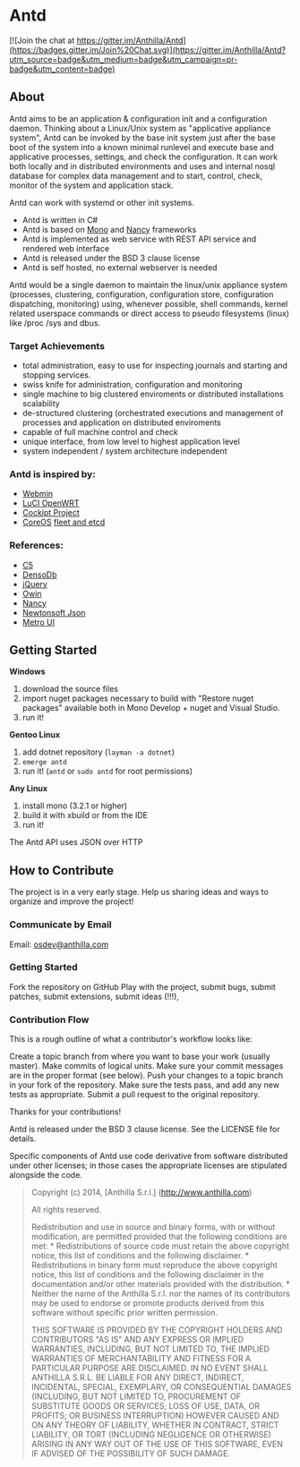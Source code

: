 Antd
====

[![Join the chat at https://gitter.im/Anthilla/Antd](https://badges.gitter.im/Join%20Chat.svg)](https://gitter.im/Anthilla/Antd?utm_source=badge&utm_medium=badge&utm_campaign=pr-badge&utm_content=badge)

About
-----

Antd aims to be an application & configuration init and a configuration daemon.
Thinking about a Linux/Unix system as "applicative appliance system", Antd can be invoked by the base init system just after the base boot of the system into a known minimal runlevel
and execute base and applicative processes, settings, and check the configuration. It can work both locally and in distributed environments and uses and internal nosql database for complex data management and 
to start, control, check, monitor of the system and application stack.
 
Antd can work with systemd or other init systems.

- Antd is written in C#
- Antd is based on [Mono](http://www.mono-project.com/) and [Nancy](https://github.com/NancyFx/Nancy) frameworks
- Antd is implemented as web service with REST API service and rendered web interface
- Antd is released under the BSD 3 clause license
- Antd is self hosted, no external webserver is needed

Antd would be a single daemon to maintain the linux/unix appliance system (processes, clustering, configuration, configuration store, configuration dispatching, monitoring)
using, whenever possible, shell commands, kernel related userspace commands or direct access to pseudo filesystems (linux) like /proc /sys and dbus.

### Target Achievements
- total administration, easy to use for inspecting journals and starting and stopping services.
- swiss knife for administration, configuration and monitoring
- single machine to big clustered enviroments or distributed installations scalability
- de-structured clustering (orchestrated executions and management of processes and application on distributed enviroments
- capable of full machine control and check
- unique interface, from low level to highest application level
- system independent / system architecture independent

### Antd is inspired by:
- [Webmin](http://www.webmin.com/)
- [LuCI OpenWRT](http://wiki.openwrt.org/doc/howto/luci.essentials)
- [Cockipt Project](http://cockipt-project.org)
- [CoreOS](https://coreos.com/using-coreos/) [fleet and etcd](https://github.com/coreos/fleet/blob/master)

### References:
- [C5](https://github.com/sestoft/C5/)
- [DensoDb](https://github.com/ppossanzini/DensoDB)
- [jQuery](https://github.com/jquery/jquery)
- [Owin](https://github.com/owin/owin)
- [Nancy](https://github.com/NancyFx/Nancy)
- [Newtonsoft Json](https://github.com/JamesNK/Newtonsoft.Json)
- [Metro UI](https://github.com/olton/Metro-UI-CSS)

Getting Started
---------------

<b>Windows</b>

1. download the source files
2. import nuget packages necessary to build with "Restore nuget packages" available both in Mono Develop + nuget and Visual Studio.
3. run it!
 
<b>Gentoo Linux</b>

1. add dotnet repository (`layman -a dotnet`)
2. `emerge antd`
3. run it! (`antd` or `sudo antd` for root permissions)

<b>Any Linux</b>

1. install mono (3.2.1 or higher)
2. build it with xbuild or from the IDE
3. run it!
 
The Antd API uses JSON over HTTP

How to Contribute
-----------------

The project is in a very early stage.
Help us sharing ideas and ways to organize and improve the project!

### Communicate by Email

Email: osdev@anthilla.com

### Getting Started

Fork the repository on GitHub
Play with the project, submit bugs, submit patches, submit extensions, submit ideas (!!!),

### Contribution Flow

This is a rough outline of what a contributor's workflow looks like:

Create a topic branch from where you want to base your work (usually master).
Make commits of logical units.
Make sure your commit messages are in the proper format (see below).
Push your changes to a topic branch in your fork of the repository.
Make sure the tests pass, and add any new tests as appropriate.
Submit a pull request to the original repository.

Thanks for your contributions!

Antd is released under the BSD 3 clause license. See the LICENSE file for details.

Specific components of Antd use code derivative from software distributed under other licenses; in those cases the appropriate licenses are stipulated alongside the code.

>
>
> Copyright (c) 2014, [Anthilla S.r.l.] (http://www.anthilla.com)
>
> All rights reserved.
>
> Redistribution and use in source and binary forms, with or without
> modification, are permitted provided that the following conditions are met:
>     * Redistributions of source code must retain the above copyright
>       notice, this list of conditions and the following disclaimer.
>     * Redistributions in binary form must reproduce the above copyright
>       notice, this list of conditions and the following disclaimer in the
>       documentation and/or other materials provided with the distribution.
>     * Neither the name of the Anthilla S.r.l. nor the
>       names of its contributors may be used to endorse or promote products
>       derived from this software without specific prior written permission.
>
> THIS SOFTWARE IS PROVIDED BY THE COPYRIGHT HOLDERS AND CONTRIBUTORS "AS IS" AND
> ANY EXPRESS OR IMPLIED WARRANTIES, INCLUDING, BUT NOT LIMITED TO, THE IMPLIED
> WARRANTIES OF MERCHANTABILITY AND FITNESS FOR A PARTICULAR PURPOSE ARE
> DISCLAIMED. IN NO EVENT SHALL ANTHILLA S.R.L. BE LIABLE FOR ANY
> DIRECT, INDIRECT, INCIDENTAL, SPECIAL, EXEMPLARY, OR CONSEQUENTIAL DAMAGES
> (INCLUDING, BUT NOT LIMITED TO, PROCUREMENT OF SUBSTITUTE GOODS OR SERVICES;
> LOSS OF USE, DATA, OR PROFITS; OR BUSINESS INTERRUPTION) HOWEVER CAUSED AND
> ON ANY THEORY OF LIABILITY, WHETHER IN CONTRACT, STRICT LIABILITY, OR TORT
> (INCLUDING NEGLIGENCE OR OTHERWISE) ARISING IN ANY WAY OUT OF THE USE OF THIS
> SOFTWARE, EVEN IF ADVISED OF THE POSSIBILITY OF SUCH DAMAGE.
>
>
>
